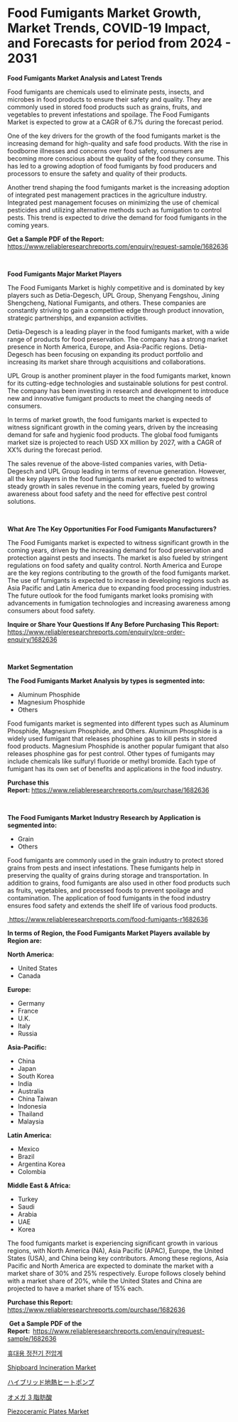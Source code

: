 <p><h1>Food Fumigants Market Growth, Market Trends, COVID-19 Impact, and Forecasts for period from 2024 - 2031</h1></p><p><strong>Food Fumigants Market Analysis and Latest Trends</strong></p>
<p><p>Food fumigants are chemicals used to eliminate pests, insects, and microbes in food products to ensure their safety and quality. They are commonly used in stored food products such as grains, fruits, and vegetables to prevent infestations and spoilage. The Food Fumigants Market is expected to grow at a CAGR of 6.7% during the forecast period.</p><p>One of the key drivers for the growth of the food fumigants market is the increasing demand for high-quality and safe food products. With the rise in foodborne illnesses and concerns over food safety, consumers are becoming more conscious about the quality of the food they consume. This has led to a growing adoption of food fumigants by food producers and processors to ensure the safety and quality of their products.</p><p>Another trend shaping the food fumigants market is the increasing adoption of integrated pest management practices in the agriculture industry. Integrated pest management focuses on minimizing the use of chemical pesticides and utilizing alternative methods such as fumigation to control pests. This trend is expected to drive the demand for food fumigants in the coming years.</p></p>
<p><strong>Get a Sample PDF of the Report:&nbsp;</strong> <a href="https://www.reliableresearchreports.com/enquiry/request-sample/1682636">https://www.reliableresearchreports.com/enquiry/request-sample/1682636</a></p>
<p>&nbsp;</p>
<p><strong>Food Fumigants Major Market Players</strong></p>
<p><p>The Food Fumigants Market is highly competitive and is dominated by key players such as Detia-Degesch, UPL Group, Shenyang Fengshou, Jining Shengcheng, National Fumigants, and others. These companies are constantly striving to gain a competitive edge through product innovation, strategic partnerships, and expansion activities.</p><p>Detia-Degesch is a leading player in the food fumigants market, with a wide range of products for food preservation. The company has a strong market presence in North America, Europe, and Asia-Pacific regions. Detia-Degesch has been focusing on expanding its product portfolio and increasing its market share through acquisitions and collaborations.</p><p>UPL Group is another prominent player in the food fumigants market, known for its cutting-edge technologies and sustainable solutions for pest control. The company has been investing in research and development to introduce new and innovative fumigant products to meet the changing needs of consumers.</p><p>In terms of market growth, the food fumigants market is expected to witness significant growth in the coming years, driven by the increasing demand for safe and hygienic food products. The global food fumigants market size is projected to reach USD XX million by 2027, with a CAGR of XX% during the forecast period.</p><p>The sales revenue of the above-listed companies varies, with Detia-Degesch and UPL Group leading in terms of revenue generation. However, all the key players in the food fumigants market are expected to witness steady growth in sales revenue in the coming years, fueled by growing awareness about food safety and the need for effective pest control solutions.</p></p>
<p>&nbsp;</p>
<p><strong>What Are The Key Opportunities For Food Fumigants Manufacturers?</strong></p>
<p><p>The Food Fumigants market is expected to witness significant growth in the coming years, driven by the increasing demand for food preservation and protection against pests and insects. The market is also fueled by stringent regulations on food safety and quality control. North America and Europe are the key regions contributing to the growth of the food fumigants market. The use of fumigants is expected to increase in developing regions such as Asia Pacific and Latin America due to expanding food processing industries. The future outlook for the food fumigants market looks promising with advancements in fumigation technologies and increasing awareness among consumers about food safety.</p></p>
<p><strong>Inquire or Share Your Questions If Any Before Purchasing This Report:</strong> <a href="https://www.reliableresearchreports.com/enquiry/pre-order-enquiry/1682636">https://www.reliableresearchreports.com/enquiry/pre-order-enquiry/1682636</a></p>
<p>&nbsp;</p>
<p><strong>Market Segmentation</strong></p>
<p><strong>The Food Fumigants Market Analysis by types is segmented into:</strong></p>
<p><ul><li>Aluminum Phosphide</li><li>Magnesium Phosphide</li><li>Others</li></ul></p>
<p><p>Food fumigants market is segmented into different types such as Aluminum Phosphide, Magnesium Phosphide, and Others. Aluminum Phosphide is a widely used fumigant that releases phosphine gas to kill pests in stored food products. Magnesium Phosphide is another popular fumigant that also releases phosphine gas for pest control. Other types of fumigants may include chemicals like sulfuryl fluoride or methyl bromide. Each type of fumigant has its own set of benefits and applications in the food industry.</p></p>
<p><strong>Purchase this Report:&nbsp;</strong><a href="https://www.reliableresearchreports.com/purchase/1682636">https://www.reliableresearchreports.com/purchase/1682636</a></p>
<p>&nbsp;</p>
<p><strong>The Food Fumigants Market Industry Research by Application is segmented into:</strong></p>
<p><ul><li>Grain</li><li>Others</li></ul></p>
<p><p>Food fumigants are commonly used in the grain industry to protect stored grains from pests and insect infestations. These fumigants help in preserving the quality of grains during storage and transportation. In addition to grains, food fumigants are also used in other food products such as fruits, vegetables, and processed foods to prevent spoilage and contamination. The application of food fumigants in the food industry ensures food safety and extends the shelf life of various food products.</p></p>
<p><a href="https://www.reliableresearchreports.com/food-fumigants-r1682636">&nbsp;https://www.reliableresearchreports.com/food-fumigants-r1682636</a></p>
<p><strong>In terms of Region, the Food Fumigants Market Players available by Region are:</strong></p>
<p>
    <p> <strong> North America: </strong>
        <ul>
            <li>United States</li>
            <li>Canada</li>
        </ul>
        </p> 
    <p> <strong> Europe: </strong>
        <ul>
            <li>Germany</li>
            <li>France</li>
            <li>U.K.</li>
            <li>Italy</li>
            <li>Russia</li>
        </ul>
        </p> 
    <p> <strong> Asia-Pacific: </strong>
        <ul>
            <li>China</li>
            <li>Japan</li>
            <li>South Korea</li>
            <li>India</li>
            <li>Australia</li>
            <li>China Taiwan</li>
            <li>Indonesia</li>
            <li>Thailand</li>
            <li>Malaysia</li>
        </ul>
        </p> 
    <p> <strong> Latin America: </strong>
        <ul>
            <li>Mexico</li>
            <li>Brazil</li>
            <li>Argentina Korea</li>
            <li>Colombia</li>
        </ul>
        </p> 
    <p> <strong> Middle East & Africa: </strong>
        <ul>
            <li>Turkey</li>
            <li>Saudi</li>
            <li>Arabia</li>
            <li>UAE</li>
            <li>Korea</li>
        </ul>
    </p>
    </p>
<p><p>The food fumigants market is experiencing significant growth in various regions, with North America (NA), Asia Pacific (APAC), Europe, the United States (USA), and China being key contributors. Among these regions, Asia Pacific and North America are expected to dominate the market with a market share of 30% and 25% respectively. Europe follows closely behind with a market share of 20%, while the United States and China are projected to have a market share of 15% each.</p></p>
<p><strong>Purchase this Report: </strong><a href="https://www.reliableresearchreports.com/purchase/1682636">https://www.reliableresearchreports.com/purchase/1682636</a></p>
<p>&nbsp;<strong>Get a Sample PDF of the Report:&nbsp;&nbsp;</strong><a href="https://www.reliableresearchreports.com/enquiry/request-sample/1682636">https://www.reliableresearchreports.com/enquiry/request-sample/1682636</a></p>
<p><strong></strong></p>
<p><p><a href="https://github.com/BrettWeberrt8767765/Market-Research-Report-List-2/blob/main/1376944104600.md">휴대용 정전기 전압계</a></p><p><a href="https://github.com/Airanohannonzb68e5pb53oc1/Market-Research-Report-List-2/blob/main/shipboard-incineration-market.md">Shipboard Incineration Market</a></p><p><a href="https://github.com/bucuel854722/Market-Research-Report-List-2/blob/main/3016187109828.md">ハイブリッド地熱ヒートポンプ</a></p><p><a href="https://github.com/AriMuller2009/Market-Research-Report-List-2/blob/main/4109311109829.md">オメガ 3 脂肪酸</a></p><p><a href="https://issuu.com/reportprime-2/docs/piezoceramic-plates-market-size-2030.pptx">Piezoceramic Plates Market</a></p></p>